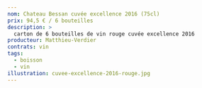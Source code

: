 ```yaml
---
nom: Chateau Bessan cuvée excellence 2016 (75cl)
prix: 94,5 € / 6 bouteilles
description: >
  carton de 6 bouteilles de vin rouge cuvée excellence 2016
producteur: Matthieu-Verdier
contrats: vin
tags: 
  - boisson
  - vin
illustration: cuvee-excellence-2016-rouge.jpg
---
```


